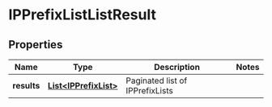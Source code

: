 # IPPrefixListListResult

## Properties
Name | Type | Description | Notes
------------ | ------------- | ------------- | -------------
**results** | [**List&lt;IPPrefixList&gt;**](IPPrefixList.md) | Paginated list of IPPrefixLists | 
